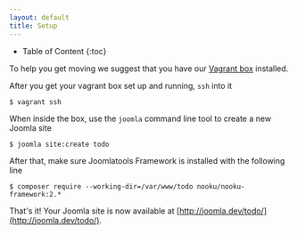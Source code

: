 ```yaml
---
layout: default
title: Setup
---
```


* Table of Content
{:toc}

To help you get moving we suggest that you have our [Vagrant box](/tools/vagrant.html) installed.

After you get your vagrant box set up and running, `ssh` into it

    $ vagrant ssh

When inside the box, use the `joomla` command line tool to create a new Joomla site

    $ joomla site:create todo

After that, make sure Joomlatools Framework is installed with the following line

    $ composer require --working-dir=/var/www/todo nooku/nooku-framework:2.*

That's it! Your Joomla site is now available at [http://joomla.dev/todo/](http://joomla.dev/todo/).
